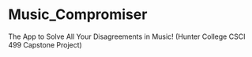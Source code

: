 # Music_Compromiser
The App to Solve All Your Disagreements in Music! (Hunter College CSCI 499 Capstone Project)
